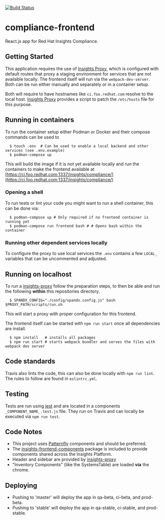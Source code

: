 [![Build Status](https://travis-ci.org/RedHatInsights/compliance-frontend.svg?branch=master)](https://travis-ci.org/RedHatInsights/compliance-frontend)

# compliance-frontend

React.js app for Red Hat Insights Compliance.

## Getting Started

This application requires the use of [Insights Proxy](https://github.com/RedHatInsights/insights-proxy), which is configured with default routes that proxy a staging environment for services that are not available locally.
The frontend itself will run via the `webpack-dev-server`. Both can be run either manually and separately or in a container setup.

Both will require to have hostnames like `ci.foo.redhat.com` resolve to the local host.
[Insights Proxy](https://github.com/RedHatInsights/insights-proxy/blob/master/scripts/patch-etc-hosts.sh) provides a script to patch the `/etc/hosts` file for this purpose.

## Running in containers

To run the container setup either Podman or Docker and their compose commands can be used to

```shell
  $ touch .env  # Can be used to enable a local backend and other services (see .env.example)
  $ podman-compose up
```

This will build the image if it is not yet available locally and run the containers to make the frontend available at [https://ci.foo.redhat.com:1337/insights/compliance/](https://ci.foo.redhat.com:1337/insights/compliance/)

### Opening a shell

To run tests or lint your code you might want to run a shell container, this can be done via:

```shell
  $ podman-compose up # Only required if no frontend container is running yet
  $ podman-compose run frontend bash # # Opens bash within the container
```

### Running other dependent services locally

To configure the proxy to use local services the `.env` contains a few `LOCAL_` variables that can be uncommented and adjusted.

## Running on localhost

To run a [insights-proxy](https://github.com/RedHatInsights/insights-proxy) follow the preparation steps, to then be able and run the following **within** this repositories directory.

```shell
  $ SPANDX_CONFIG="./config/spandx.config.js" bash $PROXY_PATH/scripts/run.sh
```

This will start a proxy with proper configuration for this frontend.

The frontend itself can be started with `npm run start` once all dependencies are install.

```shell
  $ npm install   # installs all packages
  $ npm run start # starts webpack bundler and serves the files with webpack dev server
```

## Code standards

Travis also lints the code, this can also be done locally with `npm run lint`.
The rules to follow are found in `eslintrc.yml`.

## Testing

Tests are run using [jest](https://jestjs.io/) and are located in a components `_COMPONENT_NAME_.test.js` file.
They run on Travis and can locally be executed via `npm run test`.

## Code Notes

* This project uses [Patternfly](https://github.com/patternfly/patternfly-react) components and should be preferred.
* The [insights-frontend-components](https://www.npmjs.com/package/@red-hat-insights/insights-frontend-components) package is included to provide components shared across the Insights Platform.
* Header and sidebar are provided by  [insights-proxy](https://github.com/RedHatInsights/insights-chrome)
* "Inventory Components" (like the SystemsTable) are loaded **via** the chrome.

## Deploying

- Pushing to 'master' will deploy the app in qa-beta, ci-beta, and prod-beta.
- Pushing to 'stable' will deploy the app in qa-stable, ci-stable, and prod-stable.
